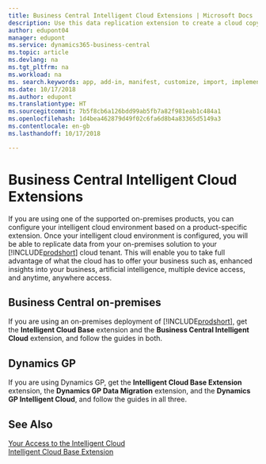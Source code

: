 ```yaml
---
title: Business Central Intelligent Cloud Extensions | Microsoft Docs
description: Use this data replication extension to create a cloud copy of your data so you are connected to the intelligent cloud.
author: edupont04
manager: edupont
ms.service: dynamics365-business-central
ms.topic: article
ms.devlang: na
ms.tgt_pltfrm: na
ms.workload: na
ms. search.keywords: app, add-in, manifest, customize, import, implement
ms.date: 10/17/2018
ms.author: edupont
ms.translationtype: HT
ms.sourcegitcommit: 7b5f8cb6a126bdd99ab5fb7a82f981eab1c484a1
ms.openlocfilehash: 1d4bea462879d49f02c6fa6d8b4a83365d5149a3
ms.contentlocale: en-gb
ms.lasthandoff: 10/17/2018

---
```


# <a name="business-central-intelligent-cloud-extensions"></a>Business Central Intelligent Cloud Extensions

If you are using one of the supported on-premises products, you can configure your intelligent cloud environment based on a product-specific extension. Once your intelligent cloud environment is configured, you will be able to replicate data from your on-premises solution to your [!INCLUDE[prodshort](includes/prodshort.md)] cloud tenant. This will enable you to take full advantage of what the cloud has to offer your business such as, enhanced insights into your business, artificial intelligence, multiple device access, and anytime, anywhere access.  

## <a name="business-central-on-premises"></a>Business Central on-premises
If you are using an on-premises deployment of [!INCLUDE[prodshort](includes/prodshort.md)], get the **Intelligent Cloud Base** extension and the **Business Central Intelligent Cloud** extension, and follow the guides in both.  

## <a name="dynamics-gp"></a>Dynamics GP
If you are using Dynamics GP, get the **Intelligent Cloud Base Extension** extension, the **Dynamics GP Data Migration** extension, and the **Dynamics GP Intelligent Cloud**, and follow the guides in all three.  

## <a name="see-also"></a>See Also

[Your Access to the Intelligent Cloud](about-intelligent-cloud.md)  
[Intelligent Cloud Base Extension](ui-extensions-intelligent-cloud.md)  

